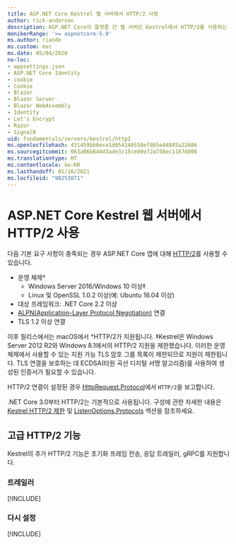 ```yaml
---
title: ASP.NET Core Kestrel 웹 서버에서 HTTP/2 사용
author: rick-anderson
description: ASP.NET Core의 플랫폼 간 웹 서버인 Kestrel에서 HTTP/2를 사용하는 방법을 알아봅니다.
monikerRange: '>= aspnetcore-5.0'
ms.author: riande
ms.custom: mvc
ms.date: 05/04/2020
no-loc:
- appsettings.json
- ASP.NET Core Identity
- cookie
- Cookie
- Blazor
- Blazor Server
- Blazor WebAssembly
- Identity
- Let's Encrypt
- Razor
- SignalR
uid: fundamentals/servers/kestrel/http2
ms.openlocfilehash: 431459bb6ece1d054146558ef865e44845a22686
ms.sourcegitcommit: 063a06b644d3ade3c15ce00e72a758ec1187dd06
ms.translationtype: HT
ms.contentlocale: ko-KR
ms.lasthandoff: 01/16/2021
ms.locfileid: "98253871"
---
```

# <a name="use-http2-with-the-aspnet-core-kestrel-web-server"></a>ASP.NET Core Kestrel 웹 서버에서 HTTP/2 사용

다음 기본 요구 사항이 충족되는 경우 ASP.NET Core 앱에 대해 [HTTP/2](https://httpwg.org/specs/rfc7540.html)를 사용할 수 있습니다.

* 운영 체제&dagger;
  * Windows Server 2016/Windows 10 이상&Dagger;
  * Linux 및 OpenSSL 1.0.2 이상(예: Ubuntu 16.04 이상)
* 대상 프레임워크: .NET Core 2.2 이상
* [ALPN(Application-Layer Protocol Negotiation)](https://tools.ietf.org/html/rfc7301#section-3) 연결
* TLS 1.2 이상 연결

이후 릴리스에서는 macOS에서 &dagger;HTTP/2가 지원됩니다.
&Dagger;Kestrel은 Windows Server 2012 R2와 Windows 8.1에서의 HTTP/2 지원을 제한했습니다. 이러한 운영 체제에서 사용할 수 있는 지원 가능 TLS 암호 그룹 목록이 제한되므로 지원이 제한됩니다. TLS 연결을 보호하는 데 ECDSA(타원 곡선 디지털 서명 알고리즘)를 사용하여 생성된 인증서가 필요할 수 있습니다.

HTTP/2 연결이 설정된 경우 [HttpRequest.Protocol](xref:Microsoft.AspNetCore.Http.HttpRequest.Protocol%2A)에서 `HTTP/2`을 보고합니다.

.NET Core 3.0부터 HTTP/2는 기본적으로 사용됩니다. 구성에 관한 자세한 내용은 [Kestrel HTTP/2 제한](xref:fundamentals/servers/kestrel/options#http2-limits) 및 [ListenOptions.Protocols](xref:fundamentals/servers/kestrel/endpoints#listenoptionsprotocols) 섹션을 참조하세요.

## <a name="advanced-http2-features"></a>고급 HTTP/2 기능

Kestrel의 추가 HTTP/2 기능은 초기화 프레임 전송, 응답 트레일러, gRPC를 지원합니다.

### <a name="trailers"></a>트레일러

[!INCLUDE[](~/includes/trailers.md)]

### <a name="reset"></a>다시 설정

[!INCLUDE[](~/includes/reset.md)]
